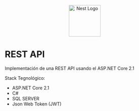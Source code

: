 <p align="center">
  <a href="http://nestjs.com/" target="blank"><img src="https://es.wikipedia.org/wiki/Archivo:.NET_Core_Logo.svg" width="100" alt="Nest Logo" /></a>
</p>

# REST API
Implementación de una REST API usando el ASP.NET Core 2.1

Stack Tegnológico:
- ASP.NET Core 2.1
- C#
- SQL SERVER
- Json Web Token (JWT)
